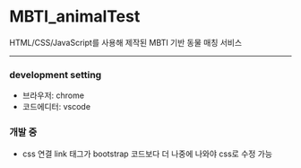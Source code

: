 # MBTI_animalTest
HTML/CSS/JavaScript를 사용해 제작된 MBTI 기반 동물 매칭 서비스

------

### development setting
- 브라우저: chrome
- 코드에디터: vscode

### 개발 중
- css 연결 link 태그가 bootstrap 코드보다 더 나중에 나와야 css로 수정 가능